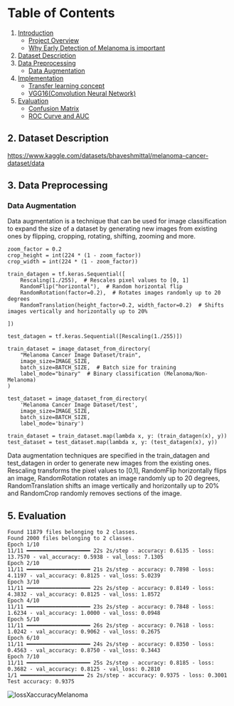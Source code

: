 

# Table of Contents

1. [Introduction](#intro)
   - [Project Overview](#overview)
   - [Why Early Detection of Melanoma is important](#)
2. [Dataset Description](#data-descr)
3. [Data Preprocessing](#preprocessing)
   - [Data Augmentation](#)
4. [Implementation](#implementation)
   - [Transfer learning concept](#)
   - [VGG16(Convolution Neural Network)](#)
5. [Evaluation](#)
   - [Confusion Matrix](#)
   - [ROC Curve and AUC](#)





## 2. Dataset Description
https://www.kaggle.com/datasets/bhaveshmittal/melanoma-cancer-dataset/data



## 3. Data Preprocessing

### Data Augmentation
Data augmentation is a technique that can be used for image classification to expand the size of a dataset by generating new images from existing ones by flipping, cropping, rotating, shifting, zooming and more.
```
zoom_factor = 0.2
crop_height = int(224 * (1 - zoom_factor))
crop_width = int(224 * (1 - zoom_factor))

train_datagen = tf.keras.Sequential([
    Rescaling(1./255),  # Rescales pixel values to [0, 1]
    RandomFlip("horizontal"),  # Random horizontal flip
    RandomRotation(factor=0.2),  # Rotates images randomly up to 20 degrees
    RandomTranslation(height_factor=0.2, width_factor=0.2)  # Shifts images vertically and horizontally up to 20%

])

test_datagen = tf.keras.Sequential([Rescaling(1./255)])

train_dataset = image_dataset_from_directory(
    "Melanoma Cancer Image Dataset/train",
    image_size=IMAGE_SIZE,
    batch_size=BATCH_SIZE,  # Batch size for training
    label_mode="binary"  # Binary classification (Melanoma/Non-Melanoma)
)

test_dataset = image_dataset_from_directory(
    'Melanoma Cancer Image Dataset/test',
    image_size=IMAGE_SIZE,
    batch_size=BATCH_SIZE,
    label_mode='binary')

train_dataset = train_dataset.map(lambda x, y: (train_datagen(x), y))
test_dataset = test_dataset.map(lambda x, y: (test_datagen(x), y))

```

Data augmentation techniques are specified in the train_datagen and test_datagen in order to generate new images from the existing ones. Rescaling transforms the pixel values to [0,1], RandomFlip horizontally flips an image, RandomRotation rotates an image randomly up to 20 degrees, RandomTranslation shifts an image vertically and horizontally up to 20% and RandomCrop randomly removes sections of the image.



## 5. Evaluation

```
Found 11879 files belonging to 2 classes.
Found 2000 files belonging to 2 classes.
Epoch 1/10
11/11 ━━━━━━━━━━━━━━━━━━━━ 22s 2s/step - accuracy: 0.6135 - loss: 13.7570 - val_accuracy: 0.5938 - val_loss: 7.1305
Epoch 2/10
11/11 ━━━━━━━━━━━━━━━━━━━━ 21s 2s/step - accuracy: 0.7898 - loss: 4.1197 - val_accuracy: 0.8125 - val_loss: 5.0239
Epoch 3/10
11/11 ━━━━━━━━━━━━━━━━━━━━ 22s 2s/step - accuracy: 0.8149 - loss: 4.3832 - val_accuracy: 0.8125 - val_loss: 1.8572
Epoch 4/10
11/11 ━━━━━━━━━━━━━━━━━━━━ 23s 2s/step - accuracy: 0.7848 - loss: 1.6234 - val_accuracy: 1.0000 - val_loss: 0.0948
Epoch 5/10
11/11 ━━━━━━━━━━━━━━━━━━━━ 26s 2s/step - accuracy: 0.7618 - loss: 1.0242 - val_accuracy: 0.9062 - val_loss: 0.2675
Epoch 6/10
11/11 ━━━━━━━━━━━━━━━━━━━━ 24s 2s/step - accuracy: 0.8350 - loss: 0.4563 - val_accuracy: 0.8750 - val_loss: 0.3443
Epoch 7/10
11/11 ━━━━━━━━━━━━━━━━━━━━ 25s 2s/step - accuracy: 0.8185 - loss: 0.3682 - val_accuracy: 0.8125 - val_loss: 0.2810
1/1 ━━━━━━━━━━━━━━━━━━━━ 2s 2s/step - accuracy: 0.9375 - loss: 0.3001
Test accuracy: 0.9375
```

![lossXaccuracyMelanoma](https://github.com/BillysKes/melanoma-cancer_detection/assets/73298709/270269e8-c894-4680-8cbf-b9adda1aaec2)
